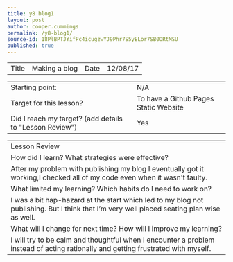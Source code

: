 ```yaml
---
title: y8 blog1
layout: post
author: cooper.cummings
permalink: /y8-blog1/
source-id: 18PlBPTJYifPc4icugzwYJ9Phr7S5yELor7SB0ORtMSU
published: true
---
```

<table>
  <tr>
    <td>Title</td>
    <td>Making a blog</td>
    <td>Date</td>
    <td>12/08/17</td>
  </tr>
</table>


<table>
  <tr>
    <td>Starting point:</td>
    <td>N/A</td>
  </tr>
  <tr>
    <td>Target for this lesson?</td>
    <td>To have a Github Pages Static Website</td>
  </tr>
  <tr>
    <td>Did I reach my target? 
(add details to "Lesson Review")</td>
    <td> Yes</td>
  </tr>
</table>


<table>
  <tr>
    <td>Lesson Review</td>
  </tr>
  <tr>
    <td>How did I learn? What strategies were effective? </td>
  </tr>
  <tr>
    <td>After my problem with publishing my blog I eventually got it working,I checked all of my code even when it wasn't faulty.</td>
  </tr>
  <tr>
    <td>What limited my learning? Which habits do I need to work on? </td>
  </tr>
  <tr>
    <td>I was a bit hap-hazard at the start which led to my blog not publishing. But I think that I’m very well placed seating plan wise as well.</td>
  </tr>
  <tr>
    <td>What will I change for next time? How will I improve my learning?</td>
  </tr>
  <tr>
    <td>I will try to be calm and thoughtful when I encounter a problem instead of acting rationally and getting frustrated with myself.</td>
  </tr>
</table>


